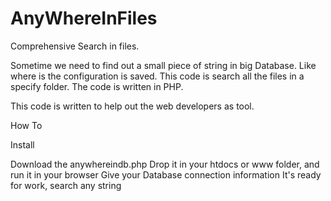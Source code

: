 # AnyWhereInFiles

Comprehensive Search in files.

Sometime we need to find out a small piece of string in big Database. Like where is the configuration is saved. This code is search all the files in a specify folder. The code is written in PHP.

This code is written to help out the web developers as tool.

How To

Install

Download the anywhereindb.php
Drop it in your htdocs or www folder, and run it in your browser
Give your Database connection information
It's ready for work, search any string
